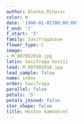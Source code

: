 ```yaml
---
author: Alenka_Mihoric
color: W
date: '1900-01-01T00:00:00'
f_end: '7'
f_start: '5'
family: Saxifragaceae
flower_type: C
image:
- M_007082018.jpg
latin: Saxifraga hostii
lead: M_007082018.jpg
lead_sample: false
name: index
order: Saxifraga
parallel: false
petals: '5'
petals_joined: false
star_shape: false
title: Hostov kamnokreč
---
```


